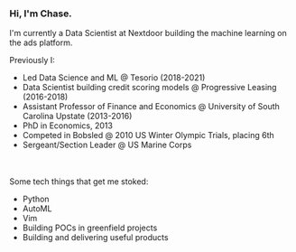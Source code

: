 ### Hi, I'm Chase.

I'm currently a Data Scientist at Nextdoor building the machine learning on the ads platform.  

Previously I:
- Led Data Science and ML @ Tesorio (2018-2021)
- Data Scientist building credit scoring models @ Progressive Leasing (2016-2018)
- Assistant Professor of Finance and Economics @ University of South Carolina Upstate (2013-2016)
- PhD in Economics, 2013
- Competed in Bobsled @ 2010 US Winter Olympic Trials, placing 6th
- Sergeant/Section Leader @ US Marine Corps 
  
<br><br>
Some tech things that get me stoked:
- Python
- AutoML 
- Vim
- Building POCs in greenfield projects
- Building and delivering useful products

